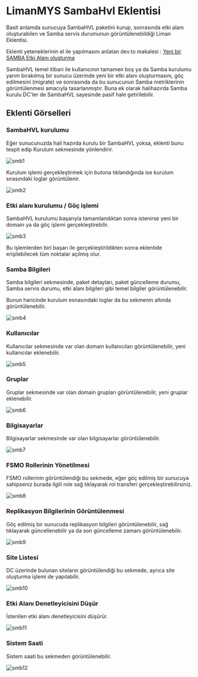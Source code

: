 # LimanMYS SambaHvl Eklentisi


Basit anlamda sunucuya SambaHVL paketini kurup, sonrasında etki alanı oluşturabilen ve Samba servis durumunun görüntülenebildiği Liman Eklentisi.

Eklenti yeteneklerinin el ile yapılmasını anlatan dev.to makalesi : [Yeni bir SAMBA Etki Alanı oluşturma](https://dev.to/aciklab/yeni-bir-samba-etki-alani-olusturma-42pd)

SambaHVL temel itibari ile kullanıcının tamamen boş ya da Samba kurulumu yarım bırakılmış bir sunucu üzerinde yeni bir etki alanı oluşturmasını, göç edilmesini (migrate) ve sonrasında da bu sunucunun Samba metriklerinin görüntülenmesi amacıyla tasarlanmıştır. Buna ek olarak halihazırda Samba kurulu DC'ler de SambaHVL sayesinde pasif hale getirilebilir.


## Eklenti Görselleri

### SambaHVL kurulumu

Eğer sunucunuzda hali hazırda kurulu bir SambaHVL yoksa, eklenti bunu tespit edip Kurulum sekmesinde yönlendirir.

![smb1](https://github.com/zekiahmetbayar/liman-sambahvl/blob/main/images/smb1.PNG)

Kurulum işlemi gerçekleştirmek için butona tıklandığında ise kurulum sırasındaki loglar görüntülenir.

![smb2](https://github.com/zekiahmetbayar/liman-sambahvl/blob/main/images/smb2.PNG)

### Etki alanı kurulumu / Göç işlemi

SambaHVL kurulumu başarıyla tamamlandıktan sonra istenirse yeni bir domain ya da göç işlemi gerçekleştirebilir.

![smb3](https://github.com/zekiahmetbayar/liman-sambahvl/blob/main/images/smb3.PNG)

Bu işlemlerden biri başarı ile gerçekleştirildikten sonra eklentide erişilebilecek tüm noktalar açılmış olur.

### Samba Bilgileri

Samba bilgileri sekmesinde, paket detayları, paket güncelleme durumu, Samba servis durumu, etki alanı bilgileri gibi temel bilgiler görüntülenebilir.

Bunun haricinde kurulum esnasındaki loglar da bu sekmenin altında görüntülenebilir.

![smb4](https://github.com/zekiahmetbayar/liman-sambahvl/blob/main/images/smb4.PNG)

### Kullanıcılar

Kullanıcılar sekmesinde var olan domain kullanıcıları görüntülenebilir, yeni kullanıcılar eklenebilir.

![smb5](https://github.com/zekiahmetbayar/liman-sambahvl/blob/main/images/smb5.PNG)

### Gruplar

Gruplar sekmesinde var olan domain grupları görüntülenebilir, yeni gruplar eklenebilir.

![smb6](https://github.com/zekiahmetbayar/liman-sambahvl/blob/main/images/smb6.PNG)

### Bilgisayarlar

Bilgisayarlar sekmesinde var olan bilgisayarlar görüntülenebilir.

![smb7](https://github.com/zekiahmetbayar/liman-sambahvl/blob/main/images/smb7.PNG)

### FSMO Rollerinin Yönetilmesi

FSMO rollerinin görüntülendiği bu sekmede, eğer göç edilmiş bir sunucuya sahipseniz burada ilgili role sağ tıklayarak rol transferi gerçekleştirebilirsiniz.

![smb8](https://github.com/zekiahmetbayar/liman-sambahvl/blob/main/images/smb8.PNG)

### Replikasyon Bilgilerinin Görüntülenmesi

Göç edilmiş bir sunucuda replikasyon bilgileri görüntülenebilir, sağ tıklayarak güncellenebilir ya da son güncelleme zamanı görüntülenebilir.

![smb9](https://github.com/zekiahmetbayar/liman-sambahvl/blob/main/images/smb9.PNG)

### Site Listesi

DC üzerinde bulunan siteların görüntülendiği bu sekmede, ayrıca site oluşturma işlemi de yapılabilir.

![smb10](https://github.com/zekiahmetbayar/liman-sambahvl/blob/main/images/smb10.PNG)

### Etki Alanı Denetleyicisini Düşür

İstenilen etki alanı denetleyicisini düşürür. 

![smb11](https://github.com/zekiahmetbayar/liman-sambahvl/blob/main/images/smb11.PNG)

### Sistem Saati

Sistem saati bu sekmeden görüntülenebilir.

![smb12](https://github.com/zekiahmetbayar/liman-sambahvl/blob/main/images/smb12.PNG)